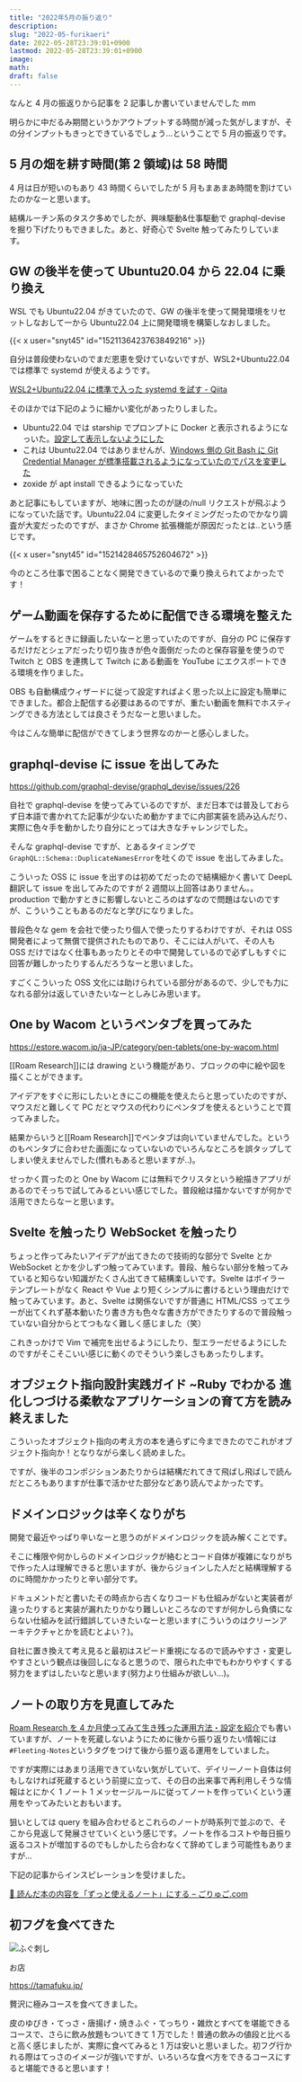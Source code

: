 ```yaml
---
title: "2022年5月の振り返り"
description:
slug: "2022-05-furikaeri"
date: 2022-05-28T23:39:01+0900
lastmod: 2022-05-28T23:39:01+0900
image:
math:
draft: false
---
```


なんと 4 月の振返りから記事を 2 記事しか書いていませんでした mm

明らかに中だるみ期間というかアウトプットする時間が減った気がしますが、その分インプットもきっとできているでしょう…ということで 5 月の振返りです。

## 5 月の畑を耕す時間(第 2 領域)は 58 時間

4 月は日が短いのもあり 43 時間くらいでしたが 5 月もまあまあ時間を割けていたのかなーと思います。

結構ルーチン系のタスク多めでしたが、興味駆動&仕事駆動で graphql-devise を掘り下げたりもできました。あと、好奇心で Svelte 触ってみたりしています。

## GW の後半を使って Ubuntu20.04 から 22.04 に乗り換え

WSL でも Ubuntu22.04 がきていたので、GW の後半を使って開発環境をリセットしなおして一から Ubuntu22.04 上に開発環境を構築しなおしました。

{{< x user="snyt45" id="1521136423763849216" >}}

自分は普段使わないのでまだ恩恵を受けていないですが、WSL2+Ubuntu22.04 では標準で systemd が使えるようです。

[WSL2\+Ubuntu22\.04 に標準で入った systemd を試す \- Qiita](https://qiita.com/shigeokamoto/items/ca2211567771cf40a90d)

そのほかでは下記のように細かい変化があったりしました。

- Ubuntu22.04 では starship でプロンプトに Docker と表示されるようになっいた。[設定して表示しないようにした](https://github.com/snyt45/wsl-dotfiles2/commit/de8e0f92eb712f4c2633c6f24e503d1becc8b72a)
- これは Ubuntu22.04 ではありませんが、[Windows 側の Git Bash に Git Credential Manager が標準搭載されるようになっていたのでパスを変更した](https://github.com/snyt45/wsl-dotfiles2/commit/3c3cc3bd369c93db12a7223b7b491df8436c74d9)
- zoxide が apt install できるようになっていた

あと記事にもしていますが、地味に困ったのが謎の/null リクエストが飛ぶようになっていた話です。Ubuntu22.04 に変更したタイミングだったのでかなり調査が大変だったのですが、まさか Chrome 拡張機能が原因だったとは..という感じです。

{{< x user="snyt45" id="1521428465752604672" >}}

今のところ仕事で困ることなく開発できているので乗り換えられてよかったです！

## ゲーム動画を保存するために配信できる環境を整えた

ゲームをするときに録画したいなーと思っていたのですが、自分の PC に保存するだけだとシェアだったり切り抜きが色々面倒だったのと保存容量を使うので Twitch と OBS を連携して Twitch にある動画を YouTube にエクスポートできる環境を作りました。

OBS も自動構成ウィザードに従って設定すればよく思った以上に設定も簡単にできました。都合上配信する必要はあるのですが、重たい動画を無料でホスティングできる方法としては良さそうだなーと思いました。

今はこんな簡単に配信ができてしまう世界なのかーと感心しました。

## graphql-devise に issue を出してみた

https://github.com/graphql-devise/graphql_devise/issues/226

自社で graphql-devise を使ってみているのですが、まだ日本では普及しておらず日本語で書かれてた記事が少ないため動かすまでに内部実装を読み込んだり、実際に色々手を動かしたり自分にとっては大きなチャレンジでした。

そんな graphql-devise ですが、とあるタイミングで`GraphQL::Schema::DuplicateNamesError`を吐くので issue を出してみました。

こういった OSS に issue を出すのは初めてだったので結構細かく書いて DeepL 翻訳して issue を出してみたのですが 2 週間以上回答はありません。。production で動かすときに影響しないところのはずなので問題はないのですが、こういうこともあるのだなと学びになりました。

普段色々な gem を会社で使ったり個人で使ったりするわけですが、それは OSS 開発者によって無償で提供されたものであり、そこには人がいて、その人も OSS だけではなく仕事もあったりとその中で開発しているので必ずしもすぐに回答が難しかったりするんだろうなーと思いました。

すごくこういった OSS 文化には助けられている部分があるので、少しでも力になれる部分は返していきたいなーとしみじみ思います。

## One by Wacom というペンタブを買ってみた

https://estore.wacom.jp/ja-JP/category/pen-tablets/one-by-wacom.html

[[Roam Research]]には drawing という機能があり、ブロックの中に絵や図を描くことができます。

アイデアをすぐに形にしたいときにこの機能を使えたらと思っていたのですが、マウスだと難しくて PC だとマウスの代わりにペンタブを使えるということで買ってみました。

結果からいうと[[Roam Research]]でペンタブは向いていませんでした。というのもペンタブに合わせた画面になっていないのでいろんなところを誤タップしてしまい使えませんでした(慣れもあると思いますが..)。

せっかく買ったのと One by Wacom には無料でクリスタという絵描きアプリがあるのでそっちで試してみるといい感じでした。普段絵は描かないですが何かで活用できたらなーと思います。

## Svelte を触ったり WebSocket を触ったり

ちょっと作ってみたいアイデアが出てきたので技術的な部分で Svelte とか WebSocket とかを少しずつ触ってみています。普段、触らない部分を触ってみていると知らない知識がたくさん出てきて結構楽しいです。Svelte はボイラーテンプレートがなく React や Vue より短くシンプルに書けるという理由だけで触ってみています。あと、Svelte は関係ないですが普通に HTML/CSS ってエラーが出てくれず基本動いたり書き方も色々な書き方ができたりするので普段触っていない自分からとてつもなく難しく感じました（笑）

これきっかけで Vim で補完を出せるようにしたり、型エラーだせるようにしたのですがそこそこいい感じに動くのでそういう楽しさもあったりします。

## オブジェクト指向設計実践ガイド ~Ruby でわかる 進化しつづける柔軟なアプリケーションの育て方を読み終えました

こういったオブジェクト指向の考え方の本を通らずに今まできたのでこれがオブジェクト指向か！となりながら楽しく読めました。

ですが、後半のコンポジションあたりからは結構だれてきて飛ばし飛ばしで読んだところもありますが仕事で活かせた部分などあり読んでよかったです。

## ドメインロジックは辛くなりがち

開発で最近やっぱり辛いなーと思うのがドメインロジックを読み解くことです。

そこに権限や何かしらのドメインロジックが絡むとコード自体が複雑になりがちで作った人は理解できると思いますが、後からジョインした人だと結構理解するのに時間かかったりと辛い部分です。

ドキュメントだと書いたその時点から古くなりコードも仕組みがないと実装者が違ったりすると実装が漏れたりかなり難しいところなのですが何かしら負債にならない仕組みを試行錯誤していきたいなーと思います(こういうのはクリーンアーキテクチャとかを読むとよい？)。

自社に置き換えて考え見ると最初はスピード重視になるので読みやすさ・変更しやすさという観点は後回しになると思うので、限られた中でもわかりやすくする努力をまずはしたいなと思います(努力より仕組みが欲しい…)。

## ノートの取り方を見直してみた

[Roam Research を 4 か月使ってみて生き残った運用方法・設定を紹介](https://snyt45.com/54TCvJZFP)でも書いていますが、ノートを死蔵しないようにために後から振り返りたい情報には`#Fleeting-Notes`というタグをつけて後から振り返る運用をしていました。

ですが実際にはあまり活用できていない気がしていて、デイリーノート自体は何もしなければ死蔵するという前提に立って、その日の出来事で再利用しそうな情報はとにかく 1 ノート 1 メッセージルールに従ってノートを作っていくという運用をやってみたいとおもいます。

狙いとしては query を組み合わせるとこれらのノートが時系列で並ぶので、そこから見返して発展させていくという感じです。ノートを作るコストや毎日振り返るコストが増加するのでもしかしたら合わなくて辞めてしまう可能性もありますが…

下記の記事からインスピレーションを受けました。

[💎 読んだ本の内容を「ずっと使えるノート」にする – ごりゅご\.com](https://goryugo.com/20210426/evergreennote-for-books/)

## 初フグを食べてきた

![ふぐ刺し](image.png)

お店

https://tamafuku.jp/

贅沢に極みコースを食べてきました。

皮のゆびき・てっさ・唐揚げ・焼きふぐ・てっちり・雑炊とすべてを堪能できるコースで、さらに飲み放題もついてきて 1 万でした！普通の飲みの値段と比べると高く感じましたが、実際に食べてみると 1 万は安いと思いました。初フグ行かれる際はてっさのイメージが強いですが、いろいろな食べ方をできるコースにすると堪能できると思います！
